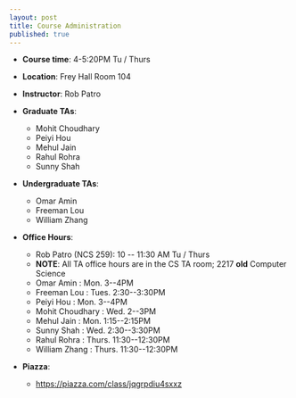 ```yaml
---
layout: post
title: Course Administration
published: true
---
```


* **Course time**: 4-5:20PM Tu / Thurs 
* **Location**: Frey Hall Room 104
* **Instructor**: Rob Patro
* **Graduate TAs**: 
    * Mohit Choudhary
    * Peiyi Hou
    * Mehul Jain
    * Rahul Rohra
    * Sunny Shah
    
* **Undergraduate TAs**: 
    * Omar Amin 
    * Freeman Lou 
    * William Zhang 

* **Office Hours**:
    * Rob Patro (NCS 259): 10 -- 11:30 AM Tu / Thurs
    * **NOTE**: All TA office hours are in the CS TA room; 2217 **old** Computer Science
    * Omar Amin : Mon. 3--4PM 
    * Freeman Lou : Tues. 2:30--3:30PM 
    * Peiyi Hou : Mon. 3--4PM
    * Mohit Choudhary : Wed. 2--3PM
    * Mehul Jain : Mon. 1:15--2:15PM
    * Sunny Shah : Wed. 2:30--3:30PM
    * Rahul Rohra : Thurs. 11:30--12:30PM
    * William Zhang : Thurs. 11:30--12:30PM
    
* **Piazza**:
    * https://piazza.com/class/jqgrpdiu4sxxz

